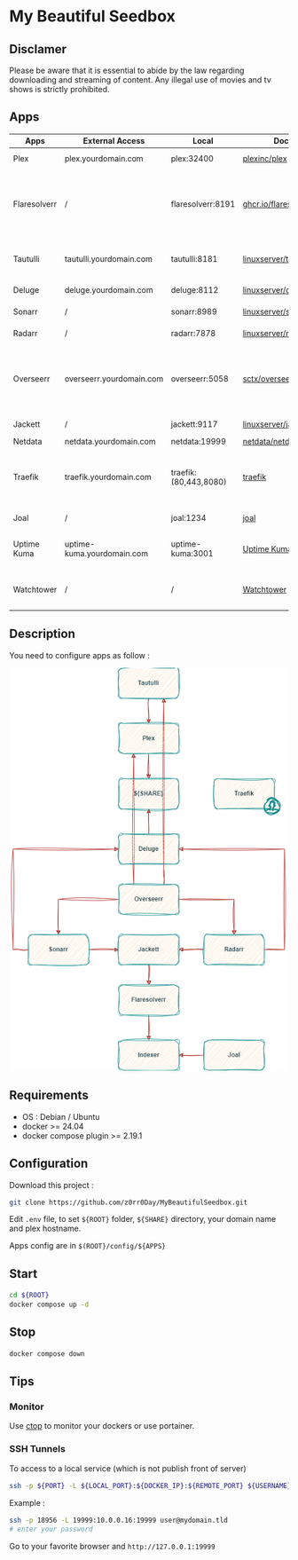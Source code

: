 # My Beautiful Seedbox

## Disclamer

Please be aware that it is essential to abide by the law regarding downloading and streaming of content. Any illegal use of movies and tv shows is strictly prohibited.

## Apps

| Apps			       | External Access            | Local						| Docker image                                                           										| Tag 	   | Description               									 |
|----------------------|----------------------------|---------------------------|---------------------------------------------------------------------------------------------------------------|----------|-------------------------------------------------------------|
| Plex                 | plex.yourdomain.com        | plex:32400				| [plexinc/plex](https://hub.docker.com/r/plexinc/pms-docker/)          										| *latest* | Media Streaming     										 |
| Flaresolverr         | /       					| flaresolverr:8191			| [ghcr.io/flaresolverr/flaresolverr](https://github.com/flaresolverr/FlareSolverr/pkgs/container/flaresolverr)	| *latest* | Proxy server to bypass Cloudflare and DDoS-GUARD protection |
| Tautulli             | tautulli.yourdomain.com    | tautulli:8181 			| [linuxserver/tautulli](https://hub.docker.com/r/linuxserver/tautulli)    										| *latest* | Monitor & Analyse Plex for Overseerr 						 |
| Deluge               | deluge.yourdomain.com      | deluge:8112 				| [linuxserver/deluge](https://hub.docker.com/r/linuxserver/deluge)      										| *latest* | BitTorrent client 											 |
| Sonarr               | /					     	| sonarr:8989	 			| [linuxserver/sonarr](https://hub.docker.com/r/linuxserver/sonarr)      										| *latest* | TV Shows monitor    										 |
| Radarr               | /					        | radarr:7878 				| [linuxserver/radarr](https://hub.docker.com/r/linuxserver/radarr)      										| *latest* | Movies monitor      										 |
| Overseerr            | overseerr.yourdomain.com   | overseerr:5058 			| [sctx/overseerr](https://hub.docker.com/r/sctx/overseerr)														| *latest* | Application for managing requests for your media library	 |
| Jackett              | /					        | jackett:9117 				| [linuxserver/jackett](https://hub.docker.com/r/linuxserver/jackett)    										| *latest* | Tracker indexer     										 |
| Netdata              | netdata.yourdomain.com     | netdata:19999 			| [netdata/netdata](https://hub.docker.com/r/netdata/netdata)            										| *latest* | Metrics   													 |
| Traefik 			   | traefik.yourdomain.com     | traefik:(80,443,8080) 	| [traefik](https://hub.docker.com/_/traefik)                           										| *latest* | Traefik reverse proxy (access to admin dashboard) 			 |
| Joal				   | /						    | joal:1234		 			| [joal](https://hub.docker.com/r/anthonyraymond/joal)                       									| *latest* | Keep your ratio 											 |
| Uptime Kuma		   | uptime-kuma.yourdomain.com	| uptime-kuma:3001	 		| [Uptime Kuma](https://hub.docker.com/r/louislam/uptime-kuma)                         							| *latest* | Self-hosted monitoring tool 								 |											 
| Watchtower	   	   | /							| / 						| [Watchtower](https://hub.docker.com/r/containrrr/watchtower)         											| *latest* | Keep your docker image updated 							 |

## Description 

You need to configure apps as follow :

![image](./MyBeautufilSeedbox.png)

## Requirements

- OS : Debian / Ubuntu
- docker >= 24.04
- docker compose plugin >= 2.19.1

## Configuration

Download this project :

```bash
git clone https://github.com/z0rr0Day/MyBeautifulSeedbox.git
```

Edit `.env` file, to set `${ROOT}` folder, `${SHARE}` directory, your domain name and plex hostname.

Apps config are in `$(ROOT}/config/${APPS}`

## Start

```bash
cd ${ROOT}
docker compose up -d
```

## Stop

```bash
docker compose down
```

## Tips

### Monitor

Use [ctop](https://github.com/bcicen/ctop) to monitor your dockers or use portainer.

### SSH Tunnels

To access to a local service (which is not publish front of server)

```bash
ssh -p ${PORT} -L ${LOCAL_PORT}:${DOCKER_IP}:${REMOTE_PORT} ${USERNAME}@${DOMAIN}
```

Example :
```bash
ssh -p 18956 -L 19999:10.0.0.16:19999 user@mydomain.tld
# enter your password
```

Go to your favorite browser and `http://127.0.0.1:19999`
